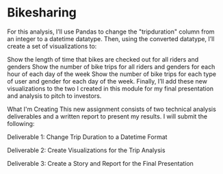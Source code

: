 # Bikesharing
For this analysis, I’ll use Pandas to change the "tripduration" column from an integer to a datetime datatype. Then, using the converted datatype, I’ll create a set of visualizations to:

Show the length of time that bikes are checked out for all riders and genders
Show the number of bike trips for all riders and genders for each hour of each day of the week
Show the number of bike trips for each type of user and gender for each day of the week.
Finally, I’ll add these new visualizations to the two I created in this module for my final presentation and analysis to pitch to investors.

What I'm Creating
This new assignment consists of two technical analysis deliverables and a written report to present my results. I will submit the following:

Deliverable 1: Change Trip Duration to a Datetime Format

Deliverable 2: Create Visualizations for the Trip Analysis

Deliverable 3: Create a Story and Report for the Final Presentation
